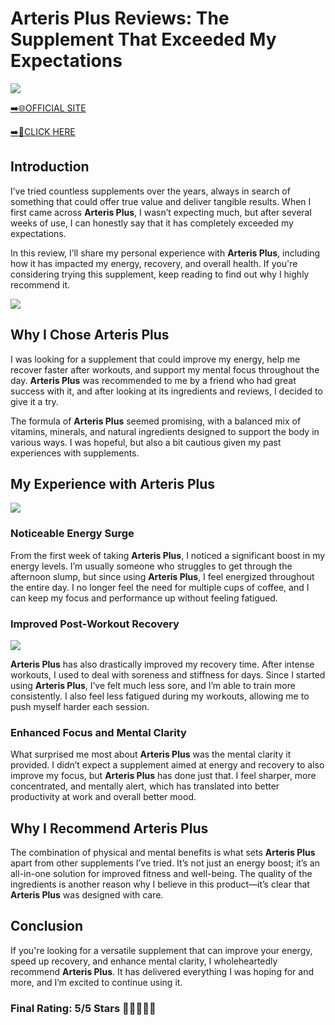 # **Arteris Plus Reviews**: The Supplement That Exceeded My Expectations

[![](https://static.vecteezy.com/system/resources/thumbnails/019/896/014/small/buy-now-gradient-button-with-cart-symbol-buy-now-illustration-png.png)](https://edetoop.top/lander/sugarpreland-1/arteris.html) 

[➡️🌐OFFICIAL SITE](https://edetoop.top/lander/sugarpreland-1/arteris.html) 

[➡️🔗CLICK HERE](https://edetoop.top/lander/sugarpreland-1/arteris.html) 


## Introduction

I’ve tried countless supplements over the years, always in search of something that could offer true value and deliver tangible results. When I first came across **Arteris Plus**, I wasn’t expecting much, but after several weeks of use, I can honestly say that it has completely exceeded my expectations.

In this review, I’ll share my personal experience with **Arteris Plus**, including how it has impacted my energy, recovery, and overall health. If you're considering trying this supplement, keep reading to find out why I highly recommend it.

[![](https://wallpapers.com/images/hd/red-order-now-button-udg4jcj4arvn8b0n-2.png)](https://edetoop.top/lander/sugarpreland-1/arteris.html)  

## Why I Chose **Arteris Plus**

I was looking for a supplement that could improve my energy, help me recover faster after workouts, and support my mental focus throughout the day. **Arteris Plus** was recommended to me by a friend who had great success with it, and after looking at its ingredients and reviews, I decided to give it a try.

The formula of **Arteris Plus** seemed promising, with a balanced mix of vitamins, minerals, and natural ingredients designed to support the body in various ways. I was hopeful, but also a bit cautious given my past experiences with supplements.

## My Experience with **Arteris Plus**

[![](https://static.vecteezy.com/system/resources/thumbnails/019/896/014/small/buy-now-gradient-button-with-cart-symbol-buy-now-illustration-png.png)](https://edetoop.top/lander/sugarpreland-1/arteris.html)

### Noticeable Energy Surge

From the first week of taking **Arteris Plus**, I noticed a significant boost in my energy levels. I’m usually someone who struggles to get through the afternoon slump, but since using **Arteris Plus**, I feel energized throughout the entire day. I no longer feel the need for multiple cups of coffee, and I can keep my focus and performance up without feeling fatigued.

### Improved Post-Workout Recovery

[![](https://wallpapers.com/images/hd/red-order-now-button-udg4jcj4arvn8b0n-2.png)](https://edetoop.top/lander/sugarpreland-1/arteris.html)  

**Arteris Plus** has also drastically improved my recovery time. After intense workouts, I used to deal with soreness and stiffness for days. Since I started using **Arteris Plus**, I’ve felt much less sore, and I’m able to train more consistently. I also feel less fatigued during my workouts, allowing me to push myself harder each session.

### Enhanced Focus and Mental Clarity

What surprised me most about **Arteris Plus** was the mental clarity it provided. I didn’t expect a supplement aimed at energy and recovery to also improve my focus, but **Arteris Plus** has done just that. I feel sharper, more concentrated, and mentally alert, which has translated into better productivity at work and overall better mood.

## Why I Recommend **Arteris Plus**

The combination of physical and mental benefits is what sets **Arteris Plus** apart from other supplements I’ve tried. It’s not just an energy boost; it’s an all-in-one solution for improved fitness and well-being. The quality of the ingredients is another reason why I believe in this product—it’s clear that **Arteris Plus** was designed with care.

## Conclusion

If you're looking for a versatile supplement that can improve your energy, speed up recovery, and enhance mental clarity, I wholeheartedly recommend **Arteris Plus**. It has delivered everything I was hoping for and more, and I’m excited to continue using it.

### Final Rating: 5/5 Stars 🌟🌟🌟🌟🌟
